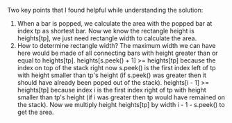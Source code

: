 Two key points that I found helpful while understanding the solution:

1. When a bar is popped, we calculate the area with the popped bar at index tp as shortest bar. Now we know the rectangle height is heights[tp], we just need rectangle width to calculate the area.
2. How to determine rectangle width? The maximum width we can have here would be made of all connecting bars with height greater than or equal to heights[tp]. heights[s.peek() + 1] >= heights[tp] because the index on top of the stack right now s.peek() is the first index left of tp with height smaller than tp's height (if s.peek() was greater then it should have already been poped out of the stack). heights[i - 1] >= heights[tp] because index i is the first index right of tp with height smaller than tp's height (if i was greater then tp would have remained on the stack). Now we multiply height heights[tp] by width i - 1 - s.peek() to get the area.
